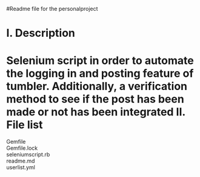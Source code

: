 #Readme file for the personalproject

I. Description
==============
Selenium script in order to automate the logging in and posting feature of tumbler. Additionally, a verification method to see if the post has been made or not has been integrated
II. File list
==============
Gemfile  
Gemfile.lock  
seleniumscript.rb    
readme.md  
userlist.yml